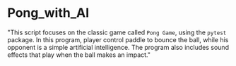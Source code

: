 # Pong_with_AI

"This script focuses on the classic game called ``Pong Game``, using the ``pytest`` package. In this program, player control paddle to bounce the ball, while his opponent is a simple artificial intelligence. The program also includes sound effects that play when the ball makes an impact."
